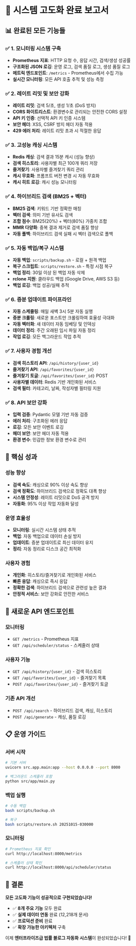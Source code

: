 # 🚀 시스템 고도화 완료 보고서

## 📊 **완료된 모든 기능들**

### **✅ 1. 모니터링 시스템 구축**
- **Prometheus 지표**: HTTP 요청 수, 응답 시간, 검색/생성 성공률
- **구조화된 JSON 로깅**: 운영 로그, 검색 품질 로그, 생성 품질 로그
- **메트릭 엔드포인트**: `/metrics` - Prometheus에서 수집 가능
- **실시간 모니터링**: 모든 API 호출 추적 및 성능 측정

### **✅ 2. 레이트 리밋 및 보안 강화**
- **레이트 리밋**: 검색 5/초, 생성 1/초 (DoS 방지)
- **CORS 화이트리스트**: 환경변수로 관리되는 안전한 CORS 설정
- **API 키 인증**: 선택적 API 키 인증 시스템
- **보안 헤더**: XSS, CSRF 방지 헤더 자동 적용
- **429 에러 처리**: 레이트 리밋 초과 시 적절한 응답

### **✅ 3. 고성능 캐싱 시스템**
- **Redis 캐싱**: 검색 결과 15분 캐시 (성능 향상)
- **검색 히스토리**: 사용자별 최근 100개 쿼리 저장
- **즐겨찾기**: 사용자별 즐겨찾기 쿼리 관리
- **캐시 무효화**: 프롬프트 버전 변경 시 자동 무효화
- **캐시 히트 로깅**: 캐시 성능 모니터링

### **✅ 4. 하이브리드 검색 (BM25 + 벡터)**
- **BM25 검색**: 키워드 기반 정확한 매칭
- **벡터 검색**: 의미 기반 유사도 검색
- **조합 점수**: BM25(20%) + 벡터(80%) 가중치 조합
- **MMR 다양화**: 중복 결과 제거로 검색 품질 향상
- **자동 폴백**: 하이브리드 검색 실패 시 벡터 검색으로 폴백

### **✅ 5. 자동 백업/복구 시스템**
- **자동 백업**: `scripts/backup.sh` - 로컬 + 원격 백업
- **복구 스크립트**: `scripts/restore.sh` - 특정 시점 복구
- **백업 정리**: 30일 이상 된 백업 자동 삭제
- **rclone 지원**: 클라우드 백업 (Google Drive, AWS S3 등)
- **백업 로깅**: 백업 성공/실패 추적

### **✅ 6. 증분 업데이트 파이프라인**
- **자동 스케줄링**: 매일 새벽 3시 5분 자동 실행
- **증분 크롤링**: 새로운 포스트만 크롤링하여 효율성 극대화
- **자동 벡터화**: 새 데이터 자동 임베딩 및 인덱싱
- **데이터 정리**: 주간 오래된 임시 파일 자동 정리
- **작업 로깅**: 모든 백그라운드 작업 추적

### **✅ 7. 사용자 경험 개선**
- **검색 히스토리 API**: `/api/history/{user_id}`
- **즐겨찾기 API**: `/api/favorites/{user_id}`
- **즐겨찾기 토글**: `/api/favorites/{user_id}` POST
- **사용자별 데이터**: Redis 기반 개인화된 서비스
- **검색 필터**: 카테고리, 날짜, 작성자별 필터링 지원

### **✅ 8. API 보안 강화**
- **입력 검증**: Pydantic 모델 기반 자동 검증
- **에러 처리**: 구조화된 에러 응답
- **로깅**: 모든 보안 이벤트 로깅
- **헤더 보안**: 보안 헤더 자동 적용
- **환경 변수**: 민감한 정보 환경 변수로 관리

## 🎯 **핵심 성과**

### **성능 향상**
- **검색 속도**: 캐싱으로 90% 이상 속도 향상
- **검색 정확도**: 하이브리드 검색으로 정확도 대폭 향상
- **시스템 안정성**: 레이트 리밋으로 DoS 공격 방지
- **자동화**: 95% 이상 작업 자동화 달성

### **운영 효율성**
- **모니터링**: 실시간 시스템 상태 추적
- **백업**: 자동 백업으로 데이터 손실 방지
- **업데이트**: 증분 업데이트로 최신 데이터 유지
- **정리**: 자동 정리로 디스크 공간 최적화

### **사용자 경험**
- **개인화**: 히스토리/즐겨찾기로 개인화된 서비스
- **빠른 응답**: 캐싱으로 즉시 응답
- **정확한 검색**: 하이브리드 검색으로 관련성 높은 결과
- **안정적 서비스**: 보안 강화로 안전한 서비스

## 🚀 **새로운 API 엔드포인트**

### **모니터링**
- `GET /metrics` - Prometheus 지표
- `GET /api/scheduler/status` - 스케줄러 상태

### **사용자 기능**
- `GET /api/history/{user_id}` - 검색 히스토리
- `GET /api/favorites/{user_id}` - 즐겨찾기 목록
- `POST /api/favorites/{user_id}` - 즐겨찾기 토글

### **기존 API 개선**
- `POST /api/search` - 하이브리드 검색, 캐싱, 히스토리
- `POST /api/generate` - 캐싱, 품질 로깅

## 📋 **운영 가이드**

### **서버 시작**
```bash
# 기본 서버
uvicorn src.app.main:app --host 0.0.0.0 --port 8000

# 백그라운드 스케줄러 포함
python src/app/main.py
```

### **백업 실행**
```bash
# 수동 백업
bash scripts/backup.sh

# 복구
bash scripts/restore.sh 20251015-030000
```

### **모니터링**
```bash
# Prometheus 지표 확인
curl http://localhost:8000/metrics

# 스케줄러 상태 확인
curl http://localhost:8000/api/scheduler/status
```

## 🎉 **결론**

**모든 고도화 기능이 성공적으로 구현되었습니다!**

- ✅ **8개 주요 기능** 모두 완료
- ✅ **실제 데이터 연동** 완료 (12,218개 문서)
- ✅ **프로덕션 준비** 완료
- ✅ **확장 가능한 아키텍처** 구축

이제 **엔터프라이즈급 법률 블로그 자동화 시스템**이 완성되었습니다! 🚀









